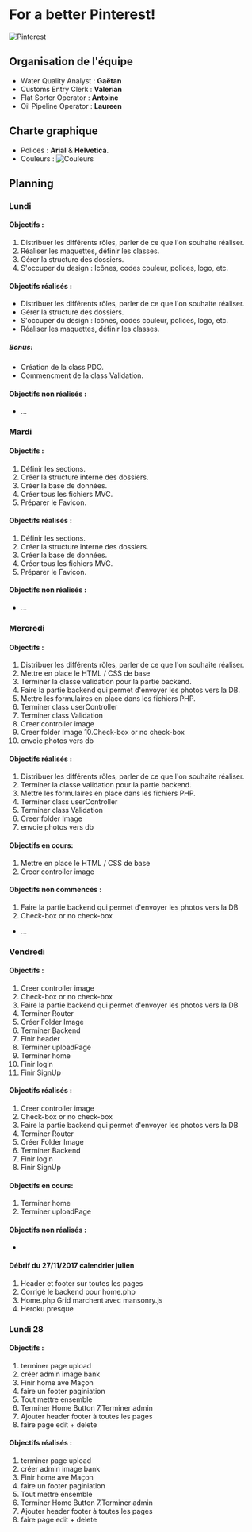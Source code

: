 # For a better Pinterest!
![Pinterest](https://i.imgur.com/KwYd48o.png "Pinterest")
## Organisation de l'équipe
- Water Quality Analyst : **Gaëtan**
- Customs Entry Clerk : **Valerian**
- Flat Sorter Operator : **Antoine**
- Oil Pipeline Operator : **Laureen**
## Charte graphique
- Polices : **Arial** & **Helvetica**.
- Couleurs : ![Couleurs](https://i.imgur.com/J3Ks2uK.png "Couleurs")
## Planning
### Lundi
#### Objectifs :
1. Distribuer les différents rôles, parler de ce que l'on souhaite réaliser.
2. Réaliser les maquettes, définir les classes.
3. Gérer la structure des dossiers.
4. S'occuper du design : Icônes, codes couleur, polices, logo, etc.
#### Objectifs réalisés :
- Distribuer les différents rôles, parler de ce que l'on souhaite réaliser.
- Gérer la structure des dossiers.
- S'occuper du design : Icônes, codes couleur, polices, logo, etc.
- Réaliser les maquettes, définir les classes.
##### Bonus:
- Création de la class PDO.
- Commencment de la class Validation.
#### Objectifs non réalisés :
- ...
### Mardi
#### Objectifs :
1. Définir les sections.
2. Créer la structure interne des dossiers.
3. Créer la base de données.
4. Créer tous les fichiers MVC.
5. Préparer le Favicon.
#### Objectifs réalisés :
1. Définir les sections.
2. Créer la structure interne des dossiers.
3. Créer la base de données.
4. Créer tous les fichiers MVC.
5. Préparer le Favicon.
#### Objectifs non réalisés :
- ...
### Mercredi
#### Objectifs :
1. Distribuer les différents rôles, parler de ce que l'on souhaite réaliser.
2. Mettre en place le HTML / CSS de base
3. Terminer la classe validation pour la partie backend.
4. Faire la partie backend qui permet d'envoyer les photos vers la DB.
5. Mettre les formulaires en place dans les fichiers PHP.
6. Terminer class userController
7. Terminer class Validation
8. Creer controller image
9. Creer folder Image
10.Check-box or no check-box
11. envoie photos vers db
#### Objectifs réalisés :
1. Distribuer les différents rôles, parler de ce que l'on souhaite réaliser.
2. Terminer la classe validation pour la partie backend.
3. Mettre les formulaires en place dans les fichiers PHP.
4. Terminer class userController
5. Terminer class Validation
6. Creer folder Image
7. envoie photos vers db
#### Objectifs en cours:
1. Mettre en place le HTML / CSS de base
2. Creer controller image
#### Objectifs non commencés :
1. Faire la partie backend qui permet d'envoyer les photos vers la DB
2. Check-box or no check-box
- ...
### Vendredi
#### Objectifs :
1. Creer controller image
2. Check-box or no check-box
3. Faire la partie backend qui permet d'envoyer les photos vers la DB
4. Terminer Router
5. Créer Folder Image
6. Terminer Backend
7. Finir header
8. Terminer uploadPage
9. Terminer home
10. Finir login
11. Finir SignUp

#### Objectifs réalisés :
1. Creer controller image
2. Check-box or no check-box
3. Faire la partie backend qui permet d'envoyer les photos vers la DB
4. Terminer Router
5. Créer Folder Image
6. Terminer Backend
7. Finir login
8. Finir SignUp
#### Objectifs en cours:
1. Terminer home
2. Terminer uploadPage
#### Objectifs non réalisés :
-

#### Débrif du 27/11/2017 calendrier julien
1. Header et footer sur toutes les pages
2. Corrigé le backend pour home.php
3. Home.php Grid marchent avec mansonry.js
4. Heroku presque


### Lundi 28
#### Objectifs :
1. terminer page upload
2. créer admin image bank
3. Finir home ave Maçon
4. faire un footer paginiation
5. Tout mettre ensemble
6. Terminer Home Button
7.Terminer admin
8. Ajouter header footer à toutes les pages
9. faire page edit + delete

#### Objectifs réalisés :
1. terminer page upload
2. créer admin image bank
3. Finir home ave Maçon
4. faire un footer paginiation
5. Tout mettre ensemble
6. Terminer Home Button
7.Terminer admin
8. Ajouter header footer à toutes les pages
9. faire page edit + delete

